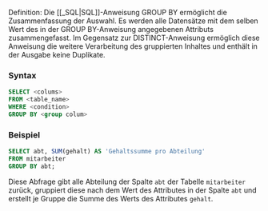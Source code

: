 Definition: Die [[_SQL|SQL]]-Anweisung GROUP BY ermöglicht die Zusammenfassung der Auswahl. Es werden alle Datensätze mit dem selben Wert des in der GROUP BY-Anweisung angegebenen Attributs zusammengefasst. Im Gegensatz zur DISTINCT-Anweisung ermöglich diese Anweisung die weitere Verarbeitung des gruppierten Inhaltes und enthält in der Ausgabe keine Duplikate.
### Syntax
```SQL title:DB01
SELECT <colums>
FROM <table_name>
WHERE <condition>
GROUP BY <group colum>
```

### Beispiel
```SQL title:DB01
SELECT abt, SUM(gehalt) AS 'Gehaltssumme pro Abteilung'
FROM mitarbeiter 
GROUP BY abt;
```
Diese Abfrage gibt alle Abteilung der Spalte `abt` der Tabelle `mitarbeiter` zurück, gruppiert diese nach dem Wert des Attributes in der Spalte `abt` und erstellt je Gruppe die Summe des Werts des Attributes `gehalt`.